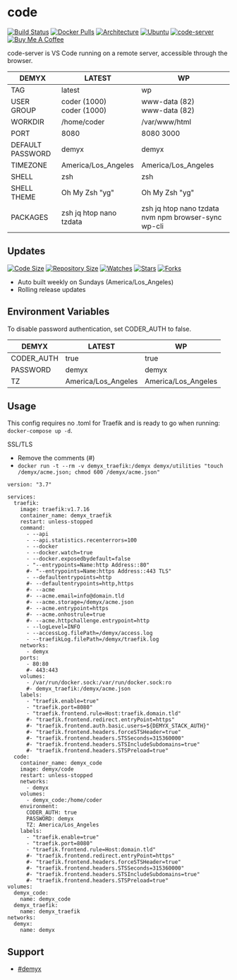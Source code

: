 # code
[![Build Status](https://img.shields.io/travis/demyxco/code?style=flat)](https://travis-ci.org/demyxco/code)
[![Docker Pulls](https://img.shields.io/docker/pulls/demyx/code?style=flat&color=blue)](https://hub.docker.com/r/demyx/code)
[![Architecture](https://img.shields.io/badge/linux-amd64-important?style=flat&color=blue)](https://hub.docker.com/r/demyx/code)
[![Ubuntu](https://img.shields.io/badge/ubuntu-18.04-informational?style=flat&color=blue)](https://hub.docker.com/r/demyx/code)
[![code-server](https://img.shields.io/badge/code--server-2.1523-vsc1.38.1-informational?style=flat&color=blue)](https://hub.docker.com/r/demyx/code)
[![Buy Me A Coffee](https://img.shields.io/badge/buy_me_coffee-$5-informational?style=flat&color=blue)](https://www.buymeacoffee.com/VXqkQK5tb)

code-server is VS Code running on a remote server, accessible through the browser.

DEMYX | LATEST | WP
--- | --- | ---
TAG | latest | wp
USER<br />GROUP | coder (1000)<br />coder (1000)  | www-data (82)<br />www-data (82)
WORKDIR | /home/coder | /var/www/html
PORT | 8080 | 8080 3000
DEFAULT PASSWORD | demyx | demyx
TIMEZONE | America/Los_Angeles | America/Los_Angeles
SHELL | zsh | zsh
SHELL THEME | Oh My Zsh "yg" | Oh My Zsh "yg"
PACKAGES | zsh jq htop nano tzdata | zsh jq htop nano tzdata nvm npm browser-sync wp-cli

## Updates
[![Code Size](https://img.shields.io/github/languages/code-size/demyxco/code?style=flat&color=blue)](https://github.com/demyxco/code)
[![Repository Size](https://img.shields.io/github/repo-size/demyxco/code?style=flat&color=blue)](https://github.com/demyxco/code)
[![Watches](https://img.shields.io/github/watchers/demyxco/code?style=flat&color=blue)](https://github.com/demyxco/code)
[![Stars](https://img.shields.io/github/stars/demyxco/code?style=flat&color=blue)](https://github.com/demyxco/code)
[![Forks](https://img.shields.io/github/forks/demyxco/code?style=flat&color=blue)](https://github.com/demyxco/code)

* Auto built weekly on Sundays (America/Los_Angeles)
* Rolling release updates

## Environment Variables

To disable password authentication, set CODER_AUTH to false.

DEMYX | LATEST | WP
--- | --- | ---
CODER_AUTH | true | true
PASSWORD | demyx | demyx
TZ | America/Los_Angeles | America/Los_Angeles

## Usage
This config requires no .toml for Traefik and is ready to go when running: 
`docker-compose up -d`. 

SSL/TLS
* Remove the comments (#)
* `docker run -t --rm -v demyx_traefik:/demyx demyx/utilities "touch /demyx/acme.json; chmod 600 /demyx/acme.json"`

```
version: "3.7"

services:
  traefik:
    image: traefik:v1.7.16
    container_name: demyx_traefik
    restart: unless-stopped
    command: 
      - --api
      - --api.statistics.recenterrors=100
      - --docker
      - --docker.watch=true
      - --docker.exposedbydefault=false
      - "--entrypoints=Name:http Address::80"
      #- "--entrypoints=Name:https Address::443 TLS"
      - --defaultentrypoints=http
      #- --defaultentrypoints=http,https
      #- --acme
      #- --acme.email=info@domain.tld
      #- --acme.storage=/demyx/acme.json
      #- --acme.entrypoint=https
      #- --acme.onhostrule=true
      #- --acme.httpchallenge.entrypoint=http
      - --logLevel=INFO
      - --accessLog.filePath=/demyx/access.log
      - --traefikLog.filePath=/demyx/traefik.log
    networks:
      - demyx
    ports:
      - 80:80
      #- 443:443
    volumes:
      - /var/run/docker.sock:/var/run/docker.sock:ro
      #- demyx_traefik:/demyx/acme.json
    labels:
      - "traefik.enable=true"
      - "traefik.port=8080"
      - "traefik.frontend.rule=Host:traefik.domain.tld"
      #- "traefik.frontend.redirect.entryPoint=https"
      #- "traefik.frontend.auth.basic.users=${DEMYX_STACK_AUTH}"
      #- "traefik.frontend.headers.forceSTSHeader=true"
      #- "traefik.frontend.headers.STSSeconds=315360000"
      #- "traefik.frontend.headers.STSIncludeSubdomains=true"
      #- "traefik.frontend.headers.STSPreload=true"  
  code:
    container_name: demyx_code
    image: demyx/code
    restart: unless-stopped
    networks:
      - demyx
    volumes:
      - demyx_code:/home/coder
    environment:
      CODER_AUTH: true
      PASSWORD: demyx
      TZ: America/Los_Angeles
    labels:
      - "traefik.enable=true"
      - "traefik.port=8080"
      - "traefik.frontend.rule=Host:domain.tld"
      #- "traefik.frontend.redirect.entryPoint=https"
      #- "traefik.frontend.headers.forceSTSHeader=true"
      #- "traefik.frontend.headers.STSSeconds=315360000"
      #- "traefik.frontend.headers.STSIncludeSubdomains=true"
      #- "traefik.frontend.headers.STSPreload=true"
volumes:
  demyx_code:
    name: demyx_code
  demyx_traefik:
    name: demyx_traefik
networks:
  demyx:
    name: demyx
```

## Support

* [#demyx](https://webchat.freenode.net/?channel=#demyx)
